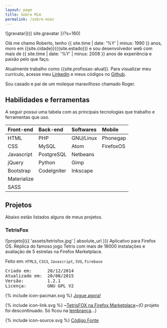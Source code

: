 ```yaml
---
layout: page
title: Sobre Mim
permalink: /sobre-mim/
---
```


![gravatar]({{ site.gravatar }}?s=160)

Olá me chamo Roberto, tenho {{ site.time | date: '%Y' | minus: 1990 }} anos, moro em {{site.cidade}}({{site.estado}}) e sou desenvolvedor web com mais de {{ site.time | date: '%Y' | minus: 2008 }} anos de experiência e paixão pelo que faço.

Atualmente trabalho como {{site.profissao-atual}}. Para visualizar meu currículo, acesse meu [Linkedin]({{site.linkedin}}) e meus códigos no [Github]({{site.github-perfil}}).

Sou casado e pai de um moleque maravilhoso chamado Roger.

## Habilidades e ferramentas

A seguir possui uma tabela com as principais tecnologias que trabalho e ferramentas que uso.

| Front-end   | Back-end    | Softwares | Mobile    |
| :---------- | :---------- | :-------- | :-------- |
| HTML        | PHP         | GNU/Linux | Phonegap  |
| CSS         | MySQL       | Atom      | FirefoxOS |
| Javascript  | PostgreSQL  | Netbeans  |
| jQuery      | Python      | Gimp      |
| Bootstrap   | CodeIgniter | Inkscape  |
| Materialize |             |           |
| SASS        |             |           |

## Projetos

Abaixo estão listados alguns de meus projetos.

### TetrisFox
![projeto]({{ 'assets/tetrisfox.jpg' | absolute_url }})
Aplicativo para Firefox OS.
Réplica do famoso jogo Tetris com mais de 18000 instalações e avaliação de 5 estrelas na Firefox Marketplace.

Feito em: <code>HTML5</code>, <code>CSS3</code>, <code>Javascript</code>, <code>SVG</code>, <code>Firebase</code>
<pre>
Criado em:      20/12/2014
Atualizado em:	20/08/2015
Versão:	        1.2.1
Licença:        GNU GPL V2
</pre>

{% include icon-pacman.svg %} [Jogue agora!](http://robertopc.github.io/tetrisfox)

{% include icon-link.svg %} ~[TetrisFOX na Firefox Marketplace](https://marketplace.firefox.com/app/tetrisfox)~(O projeto foi descontinuado. Só ficou na [lembrança](https://en.wikipedia.org/wiki/Firefox_OS)...)

{% include icon-source.svg %} [Código Fonte](https://github.com/robertopc/tetrisfox)

